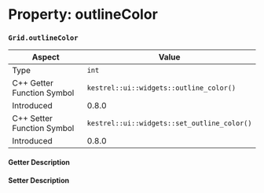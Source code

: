 
# Property: outlineColor
### `Grid.outlineColor`

| Aspect | Value |
| --- | --- |
| Type | `int` |
| C++ Getter Function Symbol | `kestrel::ui::widgets::outline_color()` |
| Introduced | 0.8.0 |
| C++ Setter Function Symbol | `kestrel::ui::widgets::set_outline_color()` |
| Introduced | 0.8.0 |

#### Getter Description

#### Setter Description

